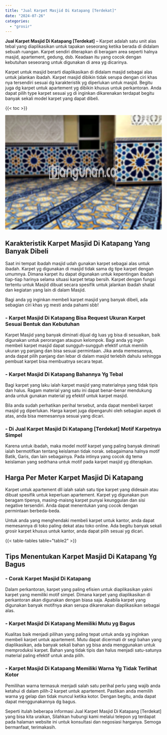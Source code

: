 ```yaml
---
title: "Jual Karpet Masjid Di Katapang [Terdekat]"
date: "2024-07-26"
categories: 
  - "grosir"
---
```


**Jual Karpet Masjid Di Katapang \[Terdekat\]** – Karpet adalah satu unit alas tebal yang diaplikasikan untuk tapakan seseorang ketika berada di didalam sebuah ruangan. Karpet sendiri diterapkan di beragam area seperti halnya masjid, apartement, gedung, dsb. Keadaan itu yang cocok dengan kebutuhan seseorang untuk digunakan di area yg dicarinya.

Karpet untuk masjid berarti diaplikasikan di didalam masjid sebagai alas untuk jalankan ibadah. Karpet masjid dibikin tidak serupa dengan ciri khas nya tersendiri sesuai dg karakteristik yg diperlukan untuk masjid. Begitu juga dg karpet untuk apartement yg dibikin khusus untuk perkantoran. Anda dapat pilih type karpet sesuai yg di inginkan dikarenakan terdapat begitu banyak sekali model karpet yang dapat dibeli.

{{< toc >}}

![Jual Karpet Masjid Di Katapang [Terdekat]](/images/grosir-karpet-murah-44.png)

## Karakteristik Karpet Masjid Di Katapang Yang Banyak Dibeli

Saat ini tempat ibadah masjid udah gunakan karpet sebagai alas untuk ibadah. Karpet yg digunakan di masjid tidak sama dg tipe karpet dengan umumnya. Dimana karpet itu dapat digunakan untuk kepentingan ibadah tiap-tiap harinya selama situasi karpet tetap bersih. Karpet dengan fungsi tertentu untuk Masjid dibuat secara spesifik untuk jalankan ibadah shalat dan kegiatan yang lain di dalam Masjid.

Bagi anda yg inginkan membeli karpet masjid yang banyak dibeli, ada sebagian ciri khas yg mesti anda pahami sbb!

### \- Karpet Masjid Di Katapang Bisa Request Ukuran Karpet Sesuai Bentuk dan Kebutuhan

Karpet Masjid yang banyak diminati dijual dg luas yg bisa di sesuaikan, baik digunakan untuk perorangan ataupun kelompok. Bagi anda yg ingin membeli karpet masjid dapat sungguh-sungguh efektif untuk memliih ukuran yg panjang dan bisa sesuai permintaan. Jika anda memesannya, anda dapat pilih panjang dan lebar di dalam masjid terlebih dahulu sehingga pembuat karpet bisa membuatnya secara tepat.

### \- Karpet Masjid Di Katapang Bahannya Yg Tebal

Bagi karpet yang laku ialah karpet masjid yang materialnya yang tidak tipis dan halus. Ragam material yang satu ini dapat benar-benar mendukung anda untuk gunakan material yg efektif untuk karpet masjid.

Bila anda sudah perhatikan perihal tersebut, anda dapat membeli karpet masjid yg diperlukan. Harga karpet juga dipengaruhi oleh sebagian aspek di atas, anda bisa memesannya sesuai yang dicari.

### \- Di Jual Karpet Masjid Di Katapang \[Terdekat\] Motif Karpetnya Simpel

Karena untuk ibadah, maka model motif karpet yang paling banyak diminati ialah bermotifkan tentang keislaman tidak norak. sebagaimana halnya motif Batik, Garis, dan lain sebagainya. Pada intinya yang cocok dg tema keislaman yang sedrhana untuk motif pada karpet masjid yg diterapkan.

## Harga Per Meter Karpet Masjid Di Katapang

Karpet untuk apartement dll ialah salah satu tipe karpet yang didesain atau dibuat spesifik untuk keperluan apartement. Karpet yg digunakan pun beragam tipenya, masing-maisng karpet punyai keunggulan dan sisi negative tersendiri. Anda dapat menentukan yang cocok dengan permintaan berbeda-beda.

Untuk anda yang menghendaki membeli karpet untuk kantor, anda dapat memesannya di toko paling dekat atau toko online. Ada begitu banyak sekali grosir karpet khusus untuk kantor, anda dapat pilih sesuai yg dicari.

{{< table-tables table="table2" >}}

## Tips Menentukan Karpet Masjid Di Katapang Yg Bagus

### \- Corak Karpet Masjid Di Katapang

Dalam perkantoran, karpet yang paling efisien untuk diaplikasikan yakni karpet yang memiliki motif simpel. Dimana karpet yang diaplikasikan di perkantoran akan digunakan dengan biasa saja. Apabila karpet yang digunakan banyak motifnya akan serupa dikarenakan diaplikasikan sebagai alas.

### \- Karpet Masjid Di Katapang Memiliki Mutu yg Bagus

Kualitas baik menjadi pilihan yang paling tepat untuk anda yg inginkan membeli karpet untuk apartement. Mutu dapat dicermati dr segi bahan yang diaplikasikan, ada banyak sekali bahan yg bisa anda menggunakan untuk memproduksi karpet. Bahan yang tidak tipis dan halus menjadi satu-satunya material paling efektif untuk anda pilih.

### \- Karpet Masjid Di Katapang Memiliki Warna Yg Tidak Terlihat Kotor

Pemilihan warna termasuk menjadi salah satu perihal perlu yang wajib anda ketahui di dalam pilih-2 karpet untuk apartement. Pastikan anda memilih warna yg gelap dan tidak muncul ketika kotor. Dengan begitu, anda dapat dapat menggunakannya dg bagus.

Seperti itulah beberapa informasi Jual Karpet Masjid Di Katapang \[Terdekat\] yang bisa kita uraikan, Silahkan hubungi kami melalui telepon yg terdapat pada halaman website ini untuk konsultasi dan negosiasi harganya. Semoga bermanfaat, terimakasih.
